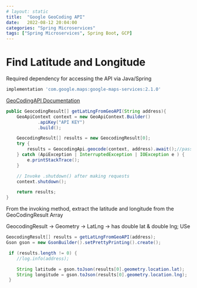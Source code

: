 ```yaml
---
# layout: static
title:  "Google GeoCoding API"
date:   2022-08-12 20:04:00
categories: "Spring Microservices"
tags: ["Spring Microservices", Spring Boot, GCP]
---
```


# Find Latitude and Longitude


Required dependency for accessing the API via Java/Spring

```sh
implementation 'com.google.maps:google-maps-services:2.1.0'
```

[GeoCodingAPI Documentation](https://developers.google.com/maps/documentation/geocoding/requests-geocoding)

```java
public GeocodingResult[] getLatLngFromGeoAPI(String address){
    GeoApiContext context = new GeoApiContext.Builder()
            .apiKey("API KEY")
            .build();

    GeocodingResult[] results = new GeocodingResult[0];
    try {
        results = GeocodingApi.geocode(context, address).await();//pass postal address
    } catch (ApiException | InterruptedException | IOException e ) {
        e.printStackTrace();
    }

    // Invoke .shutdown() after making requests
    context.shutdown();

    return results;
}

```
From the invoking method, extract the latitude and longitude from the GeoCodingResult Array

GeocodingResult -> Geometry -> LatLng -> has double lat & double lng;
USe 
```java
GeocodingResult[] results = getLatLngFromGeoAPI(address);
Gson gson = new GsonBuilder().setPrettyPrinting().create();

 if (results.length != 0) {
    //log.info(address);

    String latitude = gson.toJson(results[0].geometry.location.lat);
    String longitude = gson.toJson(results[0].geometry.location.lng);
 }
```